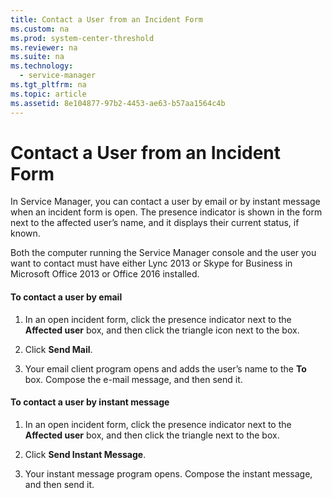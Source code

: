 ```yaml
---
title: Contact a User from an Incident Form
ms.custom: na
ms.prod: system-center-threshold
ms.reviewer: na
ms.suite: na
ms.technology: 
  - service-manager
ms.tgt_pltfrm: na
ms.topic: article
ms.assetid: 8e104877-97b2-4453-ae63-b57aa1564c4b
---
```

# Contact a User from an Incident Form
In Service Manager, you can contact a user by email or by instant message when an incident form is open. The presence indicator is shown in the form next to the affected user’s name, and it displays their current status, if known.

Both the computer  running the Service Manager console and the user you want to contact must have either  Lync 2013 or Skype for Business in Microsoft Office 2013 or Office 2016 installed.

#### To contact a user by email

1.  In an open incident form, click the presence indicator next to the **Affected user** box, and then click the triangle icon next to the box.

2.  Click **Send Mail**.

3.  Your email client program opens and adds the user’s name to the **To** box. Compose the e\-mail message, and then send it.

#### To contact a user by instant message

1.  In an open incident form, click the presence indicator next to the **Affected user** box, and then click the triangle next to the box.

2.  Click **Send Instant Message**.

3.  Your instant message program opens. Compose the instant message, and then send it.


